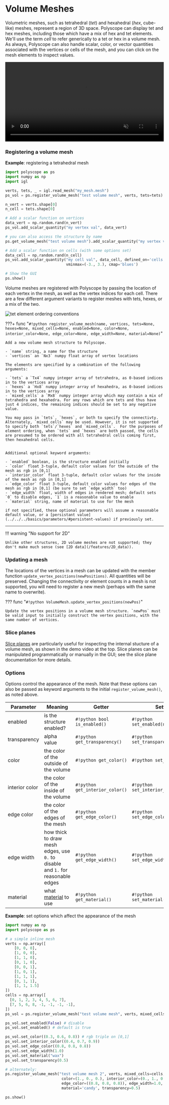 # Volume Meshes

Volumetric meshes, such as tetrahedral (*tet*) and hexahedral (*hex*, cube-like) meshes, represent a region of 3D space. Polyscope can display tet and hex meshes, including those which have a mix of hex and tet elements. We'll use the term *cell* to refer generically to a tet or hex in a volume mesh. As always, Polyscope can also handle scalar, color, or vector quantities associated with the vertices or cells of the mesh, and you can click on the mesh elements to inspect values.

<video width=100% autoplay muted loop>
  <source src="/media/movies/volume_demo_compress.mp4" type="video/mp4">
  Your browser does not support the video tag.
</video>

### Registering a volume mesh
**Example**: registering a tetrahedral mesh

```python
import polyscope as ps
import numpy as np
import igl

verts, tets, _ = igl.read_mesh("my_mesh.mesh")
ps_vol = ps.register_volume_mesh("test volume mesh", verts, tets=tets)

n_vert = verts.shape[0]
n_cell = tets.shape[0]

# Add a scalar function on vertices
data_vert = np.random.rand(n_vert)
ps_vol.add_scalar_quantity("my vertex val", data_vert)

# you can also access the structure by name
ps.get_volume_mesh("test volume mesh").add_scalar_quantity("my vertex val", data_vert)

# Add a scalar function on cells (with some options set)
data_cell = np.random.rand(n_cell)
ps_vol.add_scalar_quantity("my cell val", data_cell, defined_on='cells',
                           vminmax=(-3., 3.), cmap='blues')

# Show the GUI
ps.show() 
```

Volume meshes are registered with Polyscope by passing the location of each vertex in the mesh, as well as the vertex indices for each cell. There are a few different argument variants to register meshes with tets, hexes, or a mix of the two. 

![tet element ordering conventions](/media/tet_element_orderings.jpg)



???+ func "`#!python register_volume_mesh(name, vertices, tets=None, hexes=None, mixed_cells=None, enabled=None, color=None, interior_color=None, edge_color=None, edge_width=None, material=None)`"

    Add a new volume mesh structure to Polyscope.

    - `name` string, a name for the structure
    - `vertices` an `Nx3` numpy float array of vertex locations 

    The elements are specified by a combination of the following arguments:

    - `tets` a `Tx4` numpy integer array of tetrahedra, as 0-based indices in to the vertices array
    - `hexes` a `Hx8` numpy integer array of hexahedra, as 0-based indices in to the vertices array
    - `mixed_cells` a `Mx8` numpy integer array which may contain a mix of tetrahedra and hexahedra. For any rows which are tets and thus have just 4 indices, the remaining indices should be set to any negative value.

    You may pass in `tets`, `hexes`, or both to specify the connectivty. Alternately, `mixed_cells` may be used. However, it is not supported to specify both `tets`/`hexes` and `mixed_cells`.  For the purposes of element ordering, when `tets` and `hexes` are both passed, the cells are presumed to be ordered with all tetrahedral cells coming first, then hexahedral cells.


    Additional optional keyword arguments:

    - `enabled` boolean, is the structure enabled initially
    - `color` float 3-tuple, default color values for the outside of the mesh as rgb in [0,1]
    - `interior_color` float 3-tuple, default color values for the inside of the mesh as rgb in [0,1]
    - `edge_color` float 3-tuple, default color values for edges of the mesh as rgb in [0,1] (be sure to set `edge_width` too)
    - `edge_width` float, width of edges in rendered mesh; default sets `0` to disable edges, `1` is a reasonable value to enable
    - `material` string, name of material to use for the mesh

    if not specified, these optional parameters will assume a reasonable default value, or a [persistant value](../../../basics/parameters/#persistent-values) if previously set.


---

!!! warning "No support for 2D"

    Unlike other structures, 2D volume meshes are not supported; they don't make much sense (see [2D data](/features/2D_data)).


### Updating a mesh

The locations of the vertices in a mesh can be updated with the member function `update_vertex_positions(newPositions)`. All quantities will be preserved. Changing the connectivity or element counts in a mesh is not supported, you will need to register a new mesh (perhaps with the same name to overwrite).


??? func "`#!python VolumeMesh.update_vertex_positions(newPos)`"

    Update the vertex positions in a volume mesh structure. `newPos` must be valid input to initially construct the vertex positions, with the same number of vertices.


### Slice planes

[Slice planes](/features/slice_planes) are particularly useful for inspecting the internal stucture of a volume mesh, as shown in the demo video at the top. Slice planes can be manipulated programmatically or manually in the GUI; see the slice plane documentation for more details.

### Options

Options control the appearance of the mesh. Note that these options can also be passed as keyword arguments to the initial `register_volume_mesh()`, as noted above.

**Parameter** | **Meaning** | **Getter** | **Setter** | **Persistent?**
--- | --- | --- | --- | ---
enabled | is the structure enabled? | `#!python bool is_enabled()` | `#!python set_enabled(newVal)` | [yes](/basics/parameters/#persistent-values)
transparency | alpha value | `#!python get_transparency()` | `#!python set_transparency(newVal)` | [yes](../../../basics/parameters/#persistent-values) |
color | the color of the outside of the volume | `#!python get_color()` | `#!python set_color(val)` | [yes](/basics/parameters/#persistent-values)
interior color | the color of the inside of the volume | `#!python get_interior_color()` | `#!python set_interior_color(val)` | [yes](/basics/parameters/#persistent-values)
edge color | the color of the edges of the mesh | `#!python get_edge_color()` | `#!python set_edge_color(val)` | [yes](/basics/parameters/#persistent-values)
edge width | how thick to draw mesh edges, use `0.` to disable and `1.` for reasonable edges | `#!python get_edge_width()` | `#!python set_edge_width(val)` | [yes](/basics/parameters/#persistent-values)
material | what [material](/features/materials) to use | `#!python get_material()` | `#!python set_material(name)` | [yes](/basics/parameters/#persistent-values) |

**Example**: set options which affect the appearance of the mesh
```python
import numpy as np
import polyscope as ps

# a simple inline mesh
verts = np.array([
    [0, 0, 0],
    [1, 0, 0],
    [1, 1, 0],
    [0, 1, 0],
    [0, 0, 1],
    [1, 0, 1],
    [1, 1, 1],
    [0, 1, 1],
    [1, 1, 1.5]
])
cells = np.array([
  [0, 1, 2, 3, 4, 5, 6, 7],
  [7, 5, 6, 8, -1, -1, -1, -1],
])
ps_vol = ps.register_volume_mesh("test volume mesh", verts, mixed_cells=cells)

ps_vol.set_enabled(False) # disable
ps_vol.set_enabled() # default is true

ps_vol.set_color((0.3, 0.6, 0.8)) # rgb triple on [0,1]
ps_vol.set_interior_color((0.4, 0.7, 0.9))
ps_vol.set_edge_color((0.8, 0.8, 0.8)) 
ps_vol.set_edge_width(1.0)
ps_vol.set_material("wax")
ps_vol.set_transparency(0.5)

# alternately:
ps.register_volume_mesh("test volume mesh 2", verts, mixed_cells=cells, enabled=False, 
                         color=(1., 0., 0.), interior_color=(0., 1., 0.),
                         edge_color=((0.8, 0.8, 0.8)), edge_width=1.0, 
                         material='candy', transparency=0.5)

ps.show()
```
